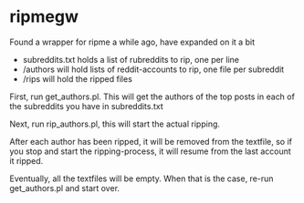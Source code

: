 # ripmegw

Found a wrapper for ripme a while ago, have expanded on it a bit

* subreddits.txt holds a list of rubreddits to rip, one per line
* /authors will hold lists of reddit-accounts to rip, one file per subreddit
* /rips will hold the ripped files

First, run get_authors.pl. This will get the authors of the top posts in each of the subreddits you have in subreddits.txt

Next, run rip_authors.pl, this will start the actual ripping.

After each author has been ripped, it will be removed from the textfile, so if you stop and start the ripping-process, it will resume from the last account it ripped.

Eventually, all the textfiles will be empty. When that is the case, re-run get_authors.pl and start over.
